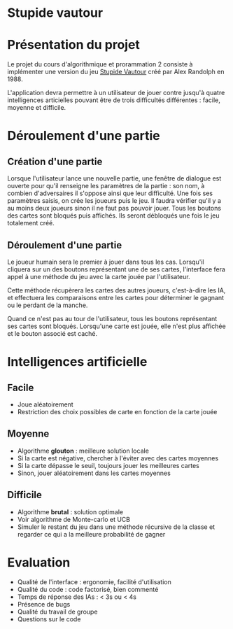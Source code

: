 Stupide vautour
===============

# Présentation du projet
Le projet du cours d'algorithmique et prorammation 2 consiste à implémenter
une version du jeu [Stupide Vautour](http://fr.wikipedia.org/wiki/Stupide_vautour) créé
par Alex Randolph en 1988.

L'application devra permettre à un utilisateur de jouer contre jusqu'à quatre
intelligences articielles pouvant être de trois difficultés différentes : facile,
moyenne et difficile.

# Déroulement d'une partie
## Création d'une partie
Lorsque l'utilisateur lance une nouvelle partie, une fenêtre de dialogue est ouverte
pour qu'il renseigne les paramètres de la partie : son nom, à combien d'adversaires
il s'oppose ainsi que leur difficulté. Une fois ses paramètres saisis, on crée
les joueurs puis le jeu. Il faudra vérifier qu'il y a au moins deux joueurs sinon
il ne faut pas pouvoir jouer. Tous les boutons des cartes sont bloqués puis affichés.
Ils seront débloqués une fois le jeu totalement créé.

## Déroulement d'une partie
Le joueur humain sera le premier à jouer dans tous les cas. Lorsqu'il cliquera sur
un des boutons représentant une de ses cartes, l'interface fera appel à une méthode
du jeu avec la carte jouée par l'utilisateur.

Cette méthode récupèrera les cartes des autres joueurs, c'est-à-dire les IA, et
effectuera les comparaisons entre les cartes pour déterminer le gagnant ou le perdant
de la manche.

Quand ce n'est pas au tour de l'utilisateur, tous les boutons représentant ses cartes
sont bloqués. Lorsqu'une carte est jouée, elle n'est plus affichée et le bouton
associé est caché.

# Intelligences artificielle
## Facile
* Joue aléatoirement
* Restriction des choix possibles de carte en fonction de la carte jouée

## Moyenne
* Algorithme __glouton__ : meilleure solution locale
* Si la carte est négative, chercher à l'éviter avec des cartes moyennes
* Si la carte dépasse le seuil, toujours jouer les meilleures cartes
* Sinon, jouer aléatoirement dans les cartes moyennes

## Difficile
* Algorithme __brutal__ : solution optimale
* Voir algorithme de Monte-carlo et UCB
* Simuler le restant du jeu dans une méthode récursive de la classe et regarder
ce qui a la meilleure probabilité de gagner

# Evaluation
* Qualité de l'interface : ergonomie, facilité d'utilisation
* Qualité du code : code factorisé, bien commenté
* Temps de réponse des IAs : < 3s ou < 4s
* Présence de bugs
* Qualité du travail de groupe
* Questions sur le code
